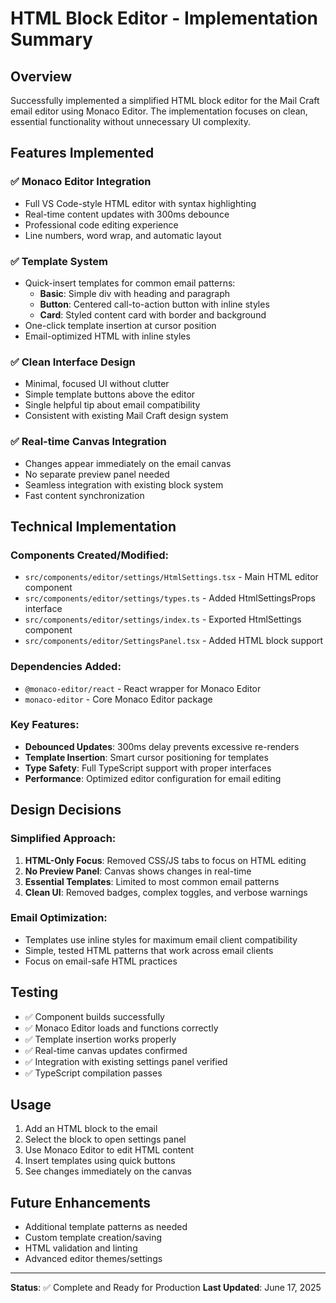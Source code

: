 # HTML Block Editor - Implementation Summary

## Overview
Successfully implemented a simplified HTML block editor for the Mail Craft email editor using Monaco Editor. The implementation focuses on clean, essential functionality without unnecessary UI complexity.

## Features Implemented

### ✅ **Monaco Editor Integration**
- Full VS Code-style HTML editor with syntax highlighting
- Real-time content updates with 300ms debounce
- Professional code editing experience
- Line numbers, word wrap, and automatic layout

### ✅ **Template System**
- Quick-insert templates for common email patterns:
  - **Basic**: Simple div with heading and paragraph
  - **Button**: Centered call-to-action button with inline styles
  - **Card**: Styled content card with border and background
- One-click template insertion at cursor position
- Email-optimized HTML with inline styles

### ✅ **Clean Interface Design**
- Minimal, focused UI without clutter
- Simple template buttons above the editor
- Single helpful tip about email compatibility
- Consistent with existing Mail Craft design system

### ✅ **Real-time Canvas Integration**
- Changes appear immediately on the email canvas
- No separate preview panel needed
- Seamless integration with existing block system
- Fast content synchronization

## Technical Implementation

### **Components Created/Modified:**
- `src/components/editor/settings/HtmlSettings.tsx` - Main HTML editor component
- `src/components/editor/settings/types.ts` - Added HtmlSettingsProps interface
- `src/components/editor/settings/index.ts` - Exported HtmlSettings component
- `src/components/editor/SettingsPanel.tsx` - Added HTML block support

### **Dependencies Added:**
- `@monaco-editor/react` - React wrapper for Monaco Editor
- `monaco-editor` - Core Monaco Editor package

### **Key Features:**
- **Debounced Updates**: 300ms delay prevents excessive re-renders
- **Template Insertion**: Smart cursor positioning for templates
- **Type Safety**: Full TypeScript support with proper interfaces
- **Performance**: Optimized editor configuration for email editing

## Design Decisions

### **Simplified Approach:**
1. **HTML-Only Focus**: Removed CSS/JS tabs to focus on HTML editing
2. **No Preview Panel**: Canvas shows changes in real-time
3. **Essential Templates**: Limited to most common email patterns
4. **Clean UI**: Removed badges, complex toggles, and verbose warnings

### **Email Optimization:**
- Templates use inline styles for maximum email client compatibility
- Simple, tested HTML patterns that work across email clients
- Focus on email-safe HTML practices

## Testing
- ✅ Component builds successfully
- ✅ Monaco Editor loads and functions correctly
- ✅ Template insertion works properly
- ✅ Real-time canvas updates confirmed
- ✅ Integration with existing settings panel verified
- ✅ TypeScript compilation passes

## Usage
1. Add an HTML block to the email
2. Select the block to open settings panel
3. Use Monaco Editor to edit HTML content
4. Insert templates using quick buttons
5. See changes immediately on the canvas

## Future Enhancements
- Additional template patterns as needed
- Custom template creation/saving
- HTML validation and linting
- Advanced editor themes/settings

---

**Status**: ✅ Complete and Ready for Production
**Last Updated**: June 17, 2025
